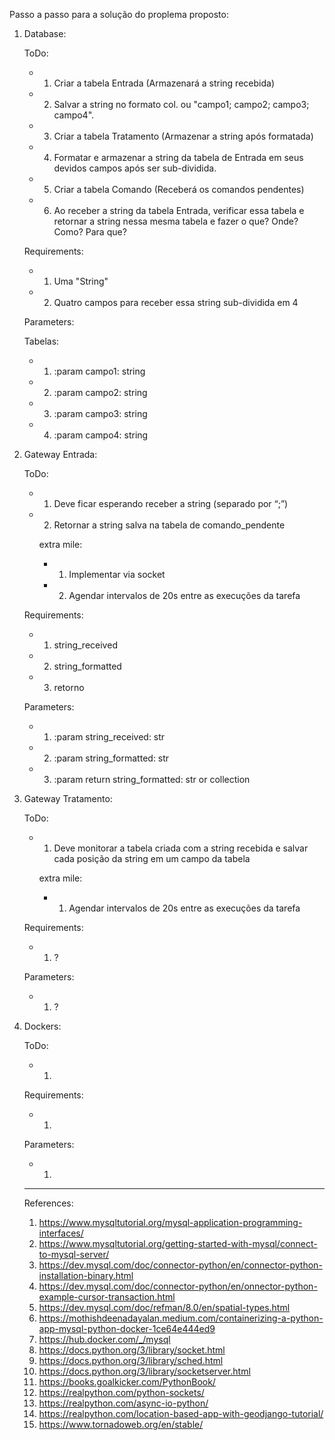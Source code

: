 Passo a passo para a solução do proplema proposto:

1. Database:

    ToDo:

    - 1. Criar a tabela Entrada (Armazenará a string recebida)
    - 2. Salvar a string no formato col. ou "campo1; campo2; campo3; campo4".
    - 3. Criar a tabela Tratamento (Armazenar a string após formatada)
    - 4. Formatar e armazenar a string da tabela de Entrada em seus devidos campos após ser sub-dividida.
    - 5. Criar a tabela Comando (Receberá os comandos pendentes)
    - 6. Ao receber a string da tabela Entrada, verificar essa tabela e retornar a string nessa mesma tabela e fazer o que? Onde? Como? Para que?

    Requirements:

    - 1. Uma "String"
    - 2. Quatro campos para receber essa string sub-dividida em 4 

    Parameters:

    Tabelas:
    - 1. :param campo1: string
    - 2. :param campo2: string
    - 3. :param campo3: string
    - 4. :param campo4: string

2. Gateway Entrada:

    ToDo:

    - 1. Deve ficar esperando receber a string (separado por “;”)
    - 2. Retornar a string salva na tabela de comando_pendente

        extra mile:

        - 1. Implementar via socket
        - 2. Agendar intervalos de 20s entre as execuções da tarefa

    Requirements:

    - 1. string_received
    - 2. string_formatted
    - 3. retorno 

    Parameters:

    - 1. :param string_received: str
    - 2. :param string_formatted: str
    - 3. :param return string_formatted: str or collection

3. Gateway Tratamento:

    ToDo:

    - 1. Deve monitorar a tabela criada com a string recebida e salvar cada posição da string em um campo da tabela

        extra mile:

        - 1. Agendar intervalos de 20s entre as execuções da tarefa 

    Requirements:

    - 1. ? 

    Parameters:

    - 1. ?

4. Dockers:

    ToDo:

    - 1. 

    Requirements:

    - 1.  

    Parameters:

    - 1.  

    ----------------------------------------------------------


    References:

    1. https://www.mysqltutorial.org/mysql-application-programming-interfaces/
    2. https://www.mysqltutorial.org/getting-started-with-mysql/connect-to-mysql-server/
    3. https://dev.mysql.com/doc/connector-python/en/connector-python-installation-binary.html
    4. https://dev.mysql.com/doc/connector-python/en/onnector-python-example-cursor-transaction.html
    5. https://dev.mysql.com/doc/refman/8.0/en/spatial-types.html
    6. https://mothishdeenadayalan.medium.com/containerizing-a-python-app-mysql-python-docker-1ce64e444ed9
    7. https://hub.docker.com/_/mysql
    8. https://docs.python.org/3/library/socket.html
    9. https://docs.python.org/3/library/sched.html
    10. https://docs.python.org/3/library/socketserver.html
    11. https://books.goalkicker.com/PythonBook/
    12. https://realpython.com/python-sockets/
    13. https://realpython.com/async-io-python/
    14. https://realpython.com/location-based-app-with-geodjango-tutorial/
    15. https://www.tornadoweb.org/en/stable/